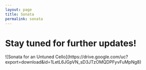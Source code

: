 ```yaml
---
layout: page
title: Sonata
permalink: sonata
---
```

<h1>Stay <b>tuned</b> for further updates!</h1>
![Sonata for an Untuned Cello](https://drive.google.com/uc?export=download&id=1LetL6JGpVN_sD3JTzOMQDPFyvFuMpNg8)
